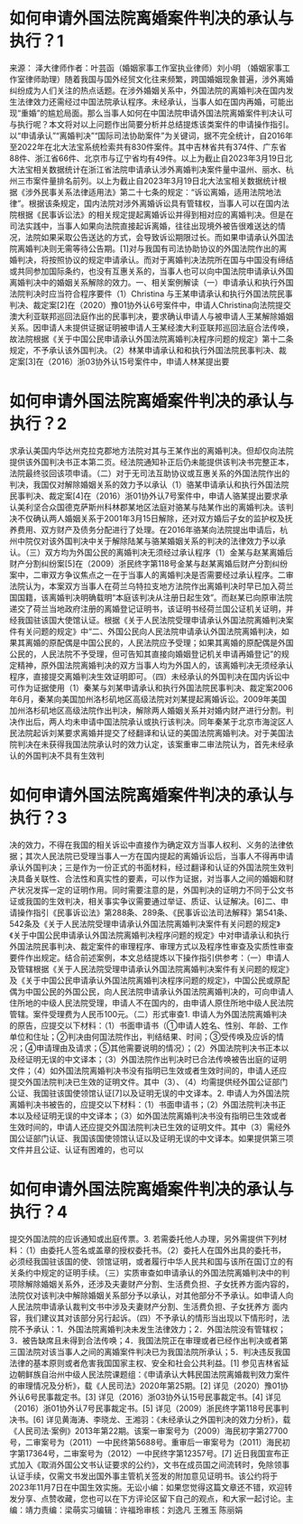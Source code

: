 # 如何申请外国法院离婚案件判决的承认与执行？1

来源： 泽大律师作者：叶芸函（婚姻家事工作室执业律师）刘小明 （婚姻家事工作室律师助理）随着我国与国外经贸文化往来频繁，跨国婚姻现象普遍，涉外离婚纠纷成为人们关注的热点话题。在涉外婚姻关系中，外国法院的离婚判决在国内发生法律效力还需经过中国法院承认程序。未经承认，当事人如在国内再婚，可能出现“重婚”的尴尬局面。那么当事人如何在中国法院申请外国法院离婚案件判决认可与执行呢？本文将对以上问题作出简要分析并总结提炼该类案件的申请操作指引。以“申请承认”“离婚判决”“国际司法协助案件”为关键词，据不完全统计，自2016年至2022年在北大法宝系统检索共有830件案件。其中吉林省共有374件、广东省88件、浙江省66件、北京市与辽宁省均有49件。以上为截止自2023年3月19日北大法宝相关数据统计在浙江省法院申请承认涉外离婚判决案件量中温州、丽水、杭州三市案件量排名前列。以上为截止自2023年3月19日北大法宝相关数据统计根据《涉外民事关系法律适用法》第二十七条的规定：“诉讼离婚，适用法院地法律”。根据该条规定，国内法院对涉外离婚诉讼具有管辖权，当事人可以在国内法院根据《民事诉讼法》的相关规定提起离婚诉讼并得到相对应的离婚判决。但是在司法实践中，当事人如果向法院直接起诉离婚，往往出现境外被告很难送达的情况，法院如果采取公告送达的方式，会导致诉讼期限过长。而如果申请承认外国法院离婚判决则无需等待公告期。[1]对与我国有司法协助协议的外国法院作出的离婚判决，将按照协议的规定申请承认。而对于离婚判决法院所在国与中国没有缔结或共同参加国际条约，也没有互惠关系的，当事人也可以向中国法院申请承认外国离婚判决中的婚姻关系解除的效力。一、相关案例解读（一）申请承认和执行外国法院判决时应当符合程序要件（1）Christina 与王某申请承认和执行外国法院民事判决、裁定案[2]在（2020）豫01协外认6号案件中，申请人Christina向法院提交澳大利亚联邦巡回法庭作出的民事判决，要求确认申请人与被申请人王某解除婚姻关系。因申请人未提供证据证明被申请人王某经澳大利亚联邦巡回法庭合法传唤，故法院根据《关于中国公民申请承认外国法院离婚判决程序问题的规定》第十二条规定，不予承认该外国判决。（2）林某申请承认和和执行外国法院民事判决、裁定案[3]在（2016）浙03协外认15号案件中，申请人林某提出要

# 如何申请外国法院离婚案件判决的承认与执行？2

求承认美国内华达州克拉克郡地方法院对其与王某作出的离婚判决。但却仅向法院提供该外国判决书正本第二页。经法院通知补正后仍未能提供该判决书完整正本，法院最终驳回该项申请。（二）对于无司法互助协议或互惠关系的外国法院作出的判决，我国仅对解除婚姻关系的效力予以承认（1）骆某申请承认和执行外国法院民事判决、裁定案[4]在（2016）浙01协外认7号案件中，申请人骆某提出要求承认美利坚合众国德克萨斯州科林郡某地区法庭对骆某与陆某作出的离婚判决。该判决不仅确认两人婚姻关系于2001年3月15日解除，还对双方婚后子女的监护权及抚养费用、双方财产及债务分配进行了处理。在2016年骆某向法院提出申请后，杭州中院仅对该外国判决中关于解除陆某与骆某婚姻关系的判决的法律效力予以承认。（三）双方均为外国公民的离婚判决无须经过承认程序（1）金某与赵某离婚后财产分割纠纷案[5]在（2009）浙民终字第118号金某与赵某离婚后财产分割纠纷案中，二审双方争议焦点之一在于当事人的离婚判决是否需要经过承认程序。二审法院认为，本案双方当事人在荷兰乌特拉支地方法院作出离婚判决时早已加入荷兰国国籍，该离婚判决明确载明“本庭该判决从注册日起生效”。而赵某已向原审法院递交了荷兰当地政府注册的离婚登记证明书，该证明书经荷兰国公证机关证明，并经我国驻该国大使馆认证。根据《关于人民法院受理申请承认外国法院离婚判决案件有关问题的规定》中“二、外国公民向人民法院申请承认外国法院离婚判决，如果其离婚的原配偶是中国公民的，人民法院应予受理；如果其离婚的原配偶是外国公民的，人民法院不予受理，但可告知其直接向婚姻登记机关申请再婚登记”的规定精神，原外国法院离婚判决的双方当事人均为外国人的，该离婚判决无须经承认程序，直接提交离婚判决生效证明即可。（四）未经承认的外国判决在国内诉讼中可作为证据使用（1）秦某与刘某申请承认和执行外国法院民事判决、裁定案2006年6月，秦某向美国加州洛杉矶地区高级法院对刘某提起离婚诉讼。2009年美国加州洛杉矶地区高级法院作出判决，解除两人婚姻关系并对婚内财产进行分割。判决作出后，两人均未申请中国法院承认或执行该判决。同年秦某于北京市海淀区人民法院起诉刘某要求离婚并提交了经翻译和认证的美国法院离婚判决。对于美国法院判决在未获得我国法院承认时的效力认定，该案重审二审法院认为，首先未经承认的外国判决不具有生效判

# 如何申请外国法院离婚案件判决的承认与执行？3

决的效力，不得在我国的相关诉讼中直接作为确定双方当事人权利、义务的法律依据；其次人民法院已受理当事人一方在国内提起的离婚诉讼后，当事人不得再申请承认外国判决；三是作为一份正式的书面材料，经过翻译和认证的外国法院生效判决具备关联性、合法性和真实性的要素，可以作为证据，对当事人之间的婚姻和财产状况发挥一定的证明作用。同时需要注意的是，外国判决的证明力不同于公文书证或我国的生效判决，相关事实争议需要通过举证、质证、认证解决。[6]二、申请操作指引《民事诉讼法》第288条、289条、《民事诉讼法司法解释》第541条、542条及《关于人民法院受理申请承认外国法院离婚判决案件有关问题的规定》《关于中国公民申请承认外国法院离婚判决程序问题的规定》中对申请承认和执行外国法院民事判决、裁定案件的审理程序、审理方式以及程序性审查及实质性审查要件作出规定。结合前述案例，本文总结提炼以下操作指引供参考：（一）申请人及管辖根据《关于人民法院受理申请承认外国法院离婚判决案件有关问题的规定》及《关于中国公民申请承认外国法院离婚判决程序问题的规定》，中国公民或原配偶为中国公民的外国公民，向人民法院申请承认外国法院离婚判决的，可向申请人住所地的中级人民法院受理，申请人不在国内的，由申请人原住所地中级人民法院管辖。案件受理费为人民币100元。（二）形式审查1. 申请人为外国法院离婚判决的原告，应提交以下材料：（1）书面申请书（①申请人姓名、性别、年龄、工作单位和住址；②判决由何国法院作出，判结结果、时间；③受传唤及应诉的情况；④申请理由及请求；⑤其他需要说明的情况）；（2）外国法院判决书正本以及经证明无误的中文译本；（3）外国法院作出判决时已合法传唤被告出庭的证明文件；（4）如外国法院离婚判决书没有指明已生效或者生效时间的，申请人还应提交外国法院判决已生效的证明文件。其中（3）、（4）均需提供经外国公证部门公证、我国驻该国使领馆认证[7]以及证明无误的中文译本。2. 申请人为外国法院离婚判决书被告的，应提交以下材料：（1）书面申请书；（2）外国法院判决书正本以及经证明无误的中文译本；（3）如外国法院离婚判决书没有指明已生效或者生效时间的，申请人还应提交外国法院判决已生效的证明文件。其中（3）需经外国公证部门认证、我国该国使领馆认证以及证明无误的中文译本。如果提供第三项文件并且公证、认证有困难的，也可以

# 如何申请外国法院离婚案件判决的承认与执行？4

提交外国法院的应诉通知或出庭传票。3. 若需委托他人办理，另外需提供下列材料：（1）由委托人签名或盖章的授权委托书。（2）委托人在国外出具的委托书，必须经我国驻该国的使、领馆证明，或者履行中华人民共和国与该所在国订立的有关条约中规定的证明手续。（三）实质审查如申请承认的外国法院离婚判决中的判项除解除婚姻关系外，还涉及夫妻财产分割、生活费负担、子女抚养方面内容的，法院仅对该判决中解除婚姻关系部分予以承认，对其他部分不予承认。如申请人向人民法院申请承认裁判文书中涉及夫妻财产分割、生活费负担、子女抚养方 面内容，我们建议其对该部分另行起诉。（四）不予承认的情形当出现以下情形时，法院不予承认：1．外国法院离婚判决未发生法律效力；2．外国法院没有管辖权；3．被告缺席且未得到合法传唤；4．我国法院正在审理或者已经作出判决或者第三国法院对该当事人之间的离婚案件判决已为我国法院所承认；5．判决违反我国法律的基本原则或者危害我国国家主权、安全和社会公共利益。[1] 参见吉林省延边朝鲜族自治州中级人民法院课题组：《申请承认大韩民国法院离婚裁判效力案件的审理情况及分析》，载《人民司法》2020年第25期。[2] 详见（2020）豫01协外认6号民事裁定书。[3] 详见（2016）浙03协外认15号民事裁定书。[4] 详见（2016）浙01协外认7号民事裁定书。[5] 详见（2009）浙民终字第118号民事判决书。[6] 详见黄海涛、李晓龙、王湘羽：《未经承认之外国判决的效力分析》，载《人民司法·案例》2013年第22期。该案一审案号为（2009）海民初字第27700号，二审案号为（2011）一中民终第5688号。重审后一审案号为（2011）海民初字第17364号，二审案号为（2012）一中民终字第12357号。[7] 近日我国宣布正式加入《取消外国公文书认证要求的公约》，文书在成员国之间流转时，免除领事认证手续，仅需文书发出国外事主管机关签发的附加意见证明书。该公约将于2023年11月7日在中国生效实施。无讼小编：如果您觉得这篇文章还不错，欢迎转发分享、点赞收藏，您也可以在下方评论区留下自己的观点，和大家一起讨论。主编：靖力责编：梁萌实习编辑：许福玲审核：刘逸凡 王雅玉 陈丽娟

